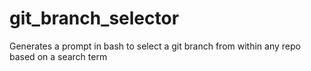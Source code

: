 # git_branch_selector
Generates a prompt in bash to select a git branch from within any repo based on a search term
